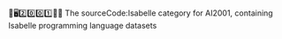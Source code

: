 🧠️🖥️2️⃣️0️⃣️0️⃣️1️⃣️💾️📜️ The sourceCode:Isabelle category for AI2001, containing Isabelle programming language datasets
